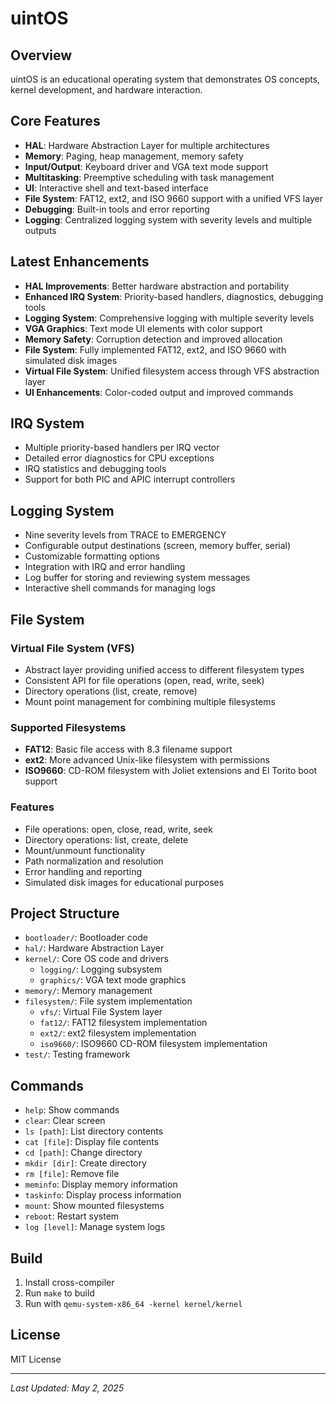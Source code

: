 # uintOS

## Overview
uintOS is an educational operating system that demonstrates OS concepts, kernel development, and hardware interaction.

## Core Features
- **HAL**: Hardware Abstraction Layer for multiple architectures
- **Memory**: Paging, heap management, memory safety
- **Input/Output**: Keyboard driver and VGA text mode support
- **Multitasking**: Preemptive scheduling with task management
- **UI**: Interactive shell and text-based interface
- **File System**: FAT12, ext2, and ISO 9660 support with a unified VFS layer
- **Debugging**: Built-in tools and error reporting
- **Logging**: Centralized logging system with severity levels and multiple outputs

## Latest Enhancements
- **HAL Improvements**: Better hardware abstraction and portability
- **Enhanced IRQ System**: Priority-based handlers, diagnostics, debugging tools
- **Logging System**: Comprehensive logging with multiple severity levels
- **VGA Graphics**: Text mode UI elements with color support
- **Memory Safety**: Corruption detection and improved allocation
- **File System**: Fully implemented FAT12, ext2, and ISO 9660 with simulated disk images
- **Virtual File System**: Unified filesystem access through VFS abstraction layer
- **UI Enhancements**: Color-coded output and improved commands

## IRQ System
- Multiple priority-based handlers per IRQ vector
- Detailed error diagnostics for CPU exceptions
- IRQ statistics and debugging tools
- Support for both PIC and APIC interrupt controllers

## Logging System
- Nine severity levels from TRACE to EMERGENCY
- Configurable output destinations (screen, memory buffer, serial)
- Customizable formatting options
- Integration with IRQ and error handling
- Log buffer for storing and reviewing system messages
- Interactive shell commands for managing logs

## File System
### Virtual File System (VFS)
- Abstract layer providing unified access to different filesystem types
- Consistent API for file operations (open, read, write, seek)
- Directory operations (list, create, remove)
- Mount point management for combining multiple filesystems

### Supported Filesystems
- **FAT12**: Basic file access with 8.3 filename support
- **ext2**: More advanced Unix-like filesystem with permissions
- **ISO9660**: CD-ROM filesystem with Joliet extensions and El Torito boot support

### Features
- File operations: open, close, read, write, seek
- Directory operations: list, create, delete
- Mount/unmount functionality
- Path normalization and resolution
- Error handling and reporting
- Simulated disk images for educational purposes

## Project Structure
- `bootloader/`: Bootloader code
- `hal/`: Hardware Abstraction Layer
- `kernel/`: Core OS code and drivers
  - `logging/`: Logging subsystem
  - `graphics/`: VGA text mode graphics
- `memory/`: Memory management
- `filesystem/`: File system implementation
  - `vfs/`: Virtual File System layer
  - `fat12/`: FAT12 filesystem implementation
  - `ext2/`: ext2 filesystem implementation
  - `iso9660/`: ISO9660 CD-ROM filesystem implementation
- `test/`: Testing framework

## Commands
- `help`: Show commands
- `clear`: Clear screen
- `ls [path]`: List directory contents
- `cat [file]`: Display file contents
- `cd [path]`: Change directory
- `mkdir [dir]`: Create directory
- `rm [file]`: Remove file
- `meminfo`: Display memory information
- `taskinfo`: Display process information
- `mount`: Show mounted filesystems
- `reboot`: Restart system
- `log [level]`: Manage system logs

## Build
1. Install cross-compiler
2. Run `make` to build
3. Run with `qemu-system-x86_64 -kernel kernel/kernel`

## License
MIT License

---
*Last Updated: May 2, 2025*
